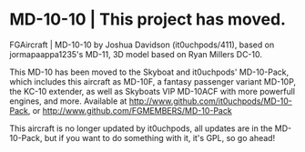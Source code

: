 # MD-10-10 | This project has moved.
FGAircraft | MD-10-10 by Joshua Davidson (it0uchpods/411), based on
jormapaappa1235's MD-11, 3D model based on Ryan Millers DC-10.

This MD-10 has been moved to the Skyboat and it0uchpods' MD-10-Pack, which includes this aircraft as MD-10F, a fantasy passenger variant MD-10P, the KC-10 extender, as well as Skyboats VIP MD-10ACF with more powerfull engines, and more.
Available at http://www.github.com/it0uchpods/MD-10-Pack, or http://www.github.com/FGMEMBERS/MD-10-Pack

This aircraft is no longer updated by it0uchpods, all updates are in the MD-10-Pack, but if you want to do something with it, it's GPL, so go ahead!